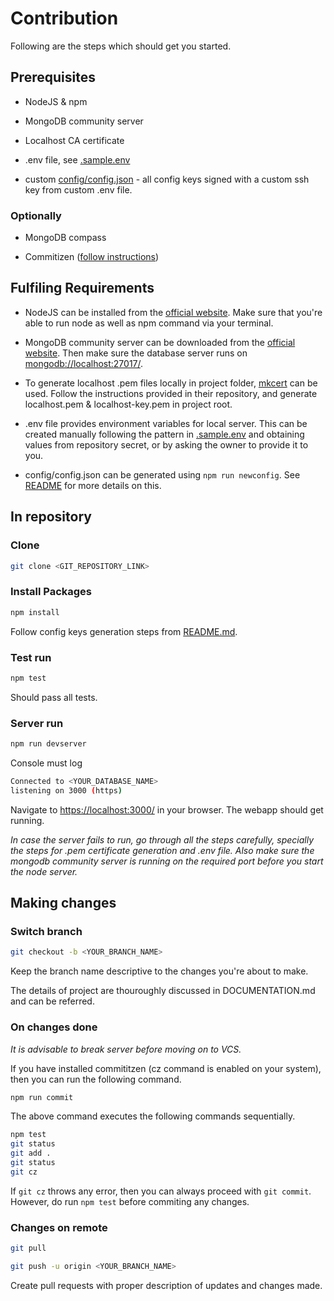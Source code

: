# Contribution

Following are the steps which should get you started.

## Prerequisites

- NodeJS & npm

- MongoDB community server

- Localhost CA certificate

- .env file, see [.sample.env](/.sample.env)

- custom [config/config.json](/config/config.json) - all config keys signed with a custom ssh key from custom .env file.

### Optionally

- MongoDB compass

- Commitizen ([follow instructions](https://github.com/commitizen/cz-cli))

## Fulfiling Requirements

- NodeJS can be installed from the [official website](https://nodejs.org/). Make sure that you're able to run node as well as npm command via your terminal.

- MongoDB community server can be downloaded from the [official website](https://www.mongodb.com/try/download/community). Then make sure the database server runs on [mongodb://localhost:27017/](mongodb://localhost:27017/).

- To generate localhost .pem files locally in project folder, [mkcert](https://github.com/FiloSottile/mkcert#installation) can be used. Follow the instructions provided in their repository, and generate localhost.pem & localhost-key.pem in project root.

- .env file provides environment variables for local server. This can be created manually following the pattern in [.sample.env](.sample.env) and obtaining values from repository secret, or by asking the owner to provide it to you.

- config/config.json can be generated using ```npm run newconfig```. See [README](/README.md#setup-configuration-keys) for more details on this.

## In repository

### Clone

```bash
git clone <GIT_REPOSITORY_LINK>
```

### Install Packages

```bash
npm install
```

Follow config keys generation steps from [README.md](README.md#generate-localhost-certificate).

### Test run

```bash
npm test
```

Should pass all tests.

### Server run

```bash
npm run devserver
```

Console must log

```bash
Connected to <YOUR_DATABASE_NAME>
listening on 3000 (https)
```

Navigate to [https://localhost:3000/](https://localhost:3000/) in your browser. The webapp should get running.

_In case the server fails to run, go through all the steps carefully, specially the steps for .pem certificate generation and .env file. Also make sure the mongodb community server is running on the required port before you start the node server._

## Making changes

### Switch branch

```bash
git checkout -b <YOUR_BRANCH_NAME>
```

Keep the branch name descriptive to the changes you're about to make.

The details of project are thouroughly discussed in DOCUMENTATION.md and can be referred.

### On changes done

_It is advisable to break server before moving on to VCS._

If you have installed commititzen (cz command is enabled on your system), then you can run the following command.

```bash
npm run commit
```

The above command executes the following commands sequentially.

```bash
npm test
git status
git add .
git status
git cz

```

If ```git cz``` throws any error, then you can always proceed with ```git commit```. However, do run ```npm test``` before commiting any changes.

### Changes on remote

```bash
git pull
```

```bash
git push -u origin <YOUR_BRANCH_NAME>
```

Create pull requests with proper description of updates and changes made.
